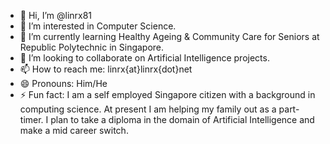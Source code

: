 - 👋 Hi, I’m @linrx81
- 👀 I’m interested in Computer Science.
- 🌱 I’m currently learning Healthy Ageing & Community Care for Seniors at Republic Polytechnic in Singapore.
- 💞️ I’m looking to collaborate on Artificial Intelligence projects.
- 📫 How to reach me: linrx{at}linrx{dot}net
- 😄 Pronouns: Him/He
- ⚡ Fun fact: I am a self employed Singapore citizen with a background in computing science. At present I am helping my family out as a part-timer. I plan to take a diploma in the domain of Artificial Intelligence and make a mid career switch.

<!---
linrx81/linrx81 is a ✨ special ✨ repository because its `README.md` (this file) appears on your GitHub profile.
You can click the Preview link to take a look at your changes.
--->
